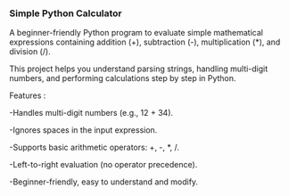 ### **Simple Python Calculator**



A beginner-friendly Python program to evaluate simple mathematical expressions containing addition (+), subtraction (-), multiplication (\*), and division (/).



This project helps you understand parsing strings, handling multi-digit numbers, and performing calculations step by step in Python.



Features :



-Handles multi-digit numbers (e.g., 12 + 34).



-Ignores spaces in the input expression.



-Supports basic arithmetic operators: +, -, \*, /.



-Left-to-right evaluation (no operator precedence).



-Beginner-friendly, easy to understand and modify.

